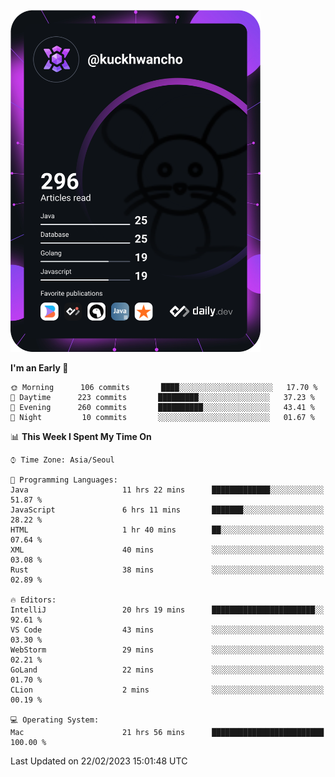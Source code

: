<a href="https://app.daily.dev/kuckhwancho"><img src="https://github.com/kuckjwi0928/kuckjwi0928/blob/master/devcard.svg" width="400" alt="Kuckjwi Devcard"/></a>

<!--START_SECTION:waka-->
**I'm an Early 🐤** 

```text
🌞 Morning      106 commits       ████░░░░░░░░░░░░░░░░░░░░░   17.70 % 
🌆 Daytime      223 commits       █████████░░░░░░░░░░░░░░░░   37.23 % 
🌃 Evening      260 commits       ██████████░░░░░░░░░░░░░░░   43.41 % 
🌙 Night         10 commits       ░░░░░░░░░░░░░░░░░░░░░░░░░   01.67 % 

```


📊 **This Week I Spent My Time On** 

```text
⌚︎ Time Zone: Asia/Seoul

💬 Programming Languages: 
Java                     11 hrs 22 mins      █████████████░░░░░░░░░░░░   51.87 % 
JavaScript               6 hrs 11 mins       ███████░░░░░░░░░░░░░░░░░░   28.22 % 
HTML                     1 hr 40 mins        ██░░░░░░░░░░░░░░░░░░░░░░░   07.64 % 
XML                      40 mins             ░░░░░░░░░░░░░░░░░░░░░░░░░   03.08 % 
Rust                     38 mins             ░░░░░░░░░░░░░░░░░░░░░░░░░   02.89 % 

🔥 Editors: 
IntelliJ                 20 hrs 19 mins      ███████████████████████░░   92.61 % 
VS Code                  43 mins             ░░░░░░░░░░░░░░░░░░░░░░░░░   03.30 % 
WebStorm                 29 mins             ░░░░░░░░░░░░░░░░░░░░░░░░░   02.21 % 
GoLand                   22 mins             ░░░░░░░░░░░░░░░░░░░░░░░░░   01.70 % 
CLion                    2 mins              ░░░░░░░░░░░░░░░░░░░░░░░░░   00.19 % 

💻 Operating System: 
Mac                      21 hrs 56 mins      █████████████████████████   100.00 % 

```


 Last Updated on 22/02/2023 15:01:48 UTC
<!--END_SECTION:waka-->
